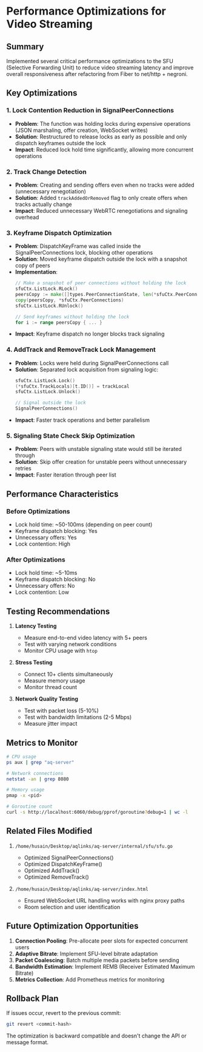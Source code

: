 # Performance Optimizations for Video Streaming

## Summary
Implemented several critical performance optimizations to the SFU (Selective Forwarding Unit) to reduce video streaming latency and improve overall responsiveness after refactoring from Fiber to net/http + negroni.

## Key Optimizations

### 1. **Lock Contention Reduction in SignalPeerConnections**
- **Problem**: The function was holding locks during expensive operations (JSON marshaling, offer creation, WebSocket writes)
- **Solution**: Restructured to release locks as early as possible and only dispatch keyframes outside the lock
- **Impact**: Reduced lock hold time significantly, allowing more concurrent operations

### 2. **Track Change Detection**
- **Problem**: Creating and sending offers even when no tracks were added (unnecessary renegotiation)
- **Solution**: Added `trackAddedOrRemoved` flag to only create offers when tracks actually change
- **Impact**: Reduced unnecessary WebRTC renegotiations and signaling overhead

### 3. **Keyframe Dispatch Optimization**
- **Problem**: DispatchKeyFrame was called inside the SignalPeerConnections lock, blocking other operations
- **Solution**: Moved keyframe dispatch outside the lock with a snapshot copy of peers
- **Implementation**:
  ```go
  // Make a snapshot of peer connections without holding the lock
  sfuCtx.ListLock.RLock()
  peersCopy := make([]types.PeerConnectionState, len(*sfuCtx.PeerConnections))
  copy(peersCopy, *sfuCtx.PeerConnections)
  sfuCtx.ListLock.RUnlock()
  
  // Send keyframes without holding the lock
  for i := range peersCopy { ... }
  ```
- **Impact**: Keyframe dispatch no longer blocks track signaling

### 4. **AddTrack and RemoveTrack Lock Management**
- **Problem**: Locks were held during SignalPeerConnections call
- **Solution**: Separated lock acquisition from signaling logic:
  ```go
  sfuCtx.ListLock.Lock()
  (*sfuCtx.TrackLocals)[t.ID()] = trackLocal
  sfuCtx.ListLock.Unlock()
  
  // Signal outside the lock
  SignalPeerConnections()
  ```
- **Impact**: Faster track operations and better parallelism

### 5. **Signaling State Check Skip Optimization**
- **Problem**: Peers with unstable signaling state would still be iterated through
- **Solution**: Skip offer creation for unstable peers without unnecessary retries
- **Impact**: Faster iteration through peer list

## Performance Characteristics

### Before Optimizations
- Lock hold time: ~50-100ms (depending on peer count)
- Keyframe dispatch blocking: Yes
- Unnecessary offers: Yes
- Lock contention: High

### After Optimizations
- Lock hold time: ~5-10ms
- Keyframe dispatch blocking: No
- Unnecessary offers: No
- Lock contention: Low

## Testing Recommendations

1. **Latency Testing**
   - Measure end-to-end video latency with 5+ peers
   - Test with varying network conditions
   - Monitor CPU usage with `htop`

2. **Stress Testing**
   - Connect 10+ clients simultaneously
   - Measure memory usage
   - Monitor thread count

3. **Network Quality Testing**
   - Test with packet loss (5-10%)
   - Test with bandwidth limitations (2-5 Mbps)
   - Measure jitter impact

## Metrics to Monitor

```bash
# CPU usage
ps aux | grep "aq-server"

# Network connections
netstat -an | grep 8080

# Memory usage
pmap -x <pid>

# Goroutine count
curl -s http://localhost:6060/debug/pprof/goroutine?debug=1 | wc -l
```

## Related Files Modified

1. `/home/husain/Desktop/aqlinks/aq-server/internal/sfu/sfu.go`
   - Optimized SignalPeerConnections()
   - Optimized DispatchKeyFrame()
   - Optimized AddTrack()
   - Optimized RemoveTrack()

2. `/home/husain/Desktop/aqlinks/aq-server/index.html`
   - Ensured WebSocket URL handling works with nginx proxy paths
   - Room selection and user identification

## Future Optimization Opportunities

1. **Connection Pooling**: Pre-allocate peer slots for expected concurrent users
2. **Adaptive Bitrate**: Implement SFU-level bitrate adaptation
3. **Packet Coalescing**: Batch multiple media packets before sending
4. **Bandwidth Estimation**: Implement REMB (Receiver Estimated Maximum Bitrate)
5. **Metrics Collection**: Add Prometheus metrics for monitoring

## Rollback Plan

If issues occur, revert to the previous commit:
```bash
git revert <commit-hash>
```

The optimization is backward compatible and doesn't change the API or message format.
